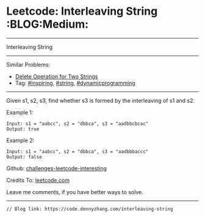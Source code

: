 # Leetcode: Interleaving String     :BLOG:Medium:


---

Interleaving String  

---

Similar Problems:  
-   [Delete Operation for Two Strings](https://code.dennyzhang.com/delete-operation-for-two-strings)
-   Tag: [#inspiring](https://code.dennyzhang.com/tag/inspiring), [#string](https://code.dennyzhang.com/tag/string), [#dynamicprogramming](https://code.dennyzhang.com/tag/dynamicprogramming)

---

Given s1, s2, s3, find whether s3 is formed by the interleaving of s1 and s2.  

Example 1:  

    Input: s1 = "aabcc", s2 = "dbbca", s3 = "aadbbcbcac"
    Output: true

Example 2:  

    Input: s1 = "aabcc", s2 = "dbbca", s3 = "aadbbbaccc"
    Output: false

Github: [challenges-leetcode-interesting](https://github.com/DennyZhang/challenges-leetcode-interesting/tree/master/interleaving-string)  

Credits To: [leetcode.com](https://leetcode.com/problems/interleaving-string/description/)  

Leave me comments, if you have better ways to solve.  

---

    // Blog link: https://code.dennyzhang.com/interleaving-string